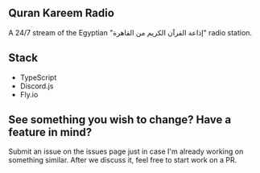 ## Quran Kareem Radio

A 24/7 stream of the Egyptian "إذاعة القرآن الكريم من القاهرة" radio station.

## Stack

- TypeScript
- Discord.js
- Fly.io

## See something you wish to change? Have a feature in mind?

Submit an issue on the issues page just in case I'm already working on something
similar. After we discuss it, feel free to start work on a PR.
